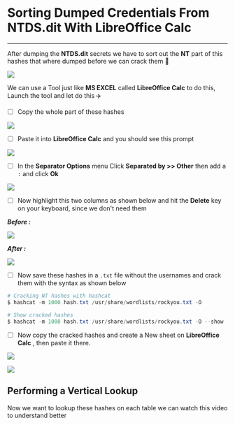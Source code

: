 # Sorting Dumped Credentials From NTDS.dit With LibreOffice Calc

***

After dumping the **NTDS.dit** secrets we have to sort out the **NT** part of this hashes that where dumped before we can crack them 👾

![](https://i.imgur.com/xd3Tc1Y.png)

We can use a Tool just like **MS EXCEL** called **LibreOffice Calc** to do this, Launch the tool and let do this ✈️

- [ ] Copy the whole part of these hashes

![](https://i.imgur.com/5N56Q7h.png)


- [ ] Paste it into **LibreOffice Calc** and you should see this prompt

![](https://i.imgur.com/ZEyVDgT.png)

- [ ] In the **Separator Options** menu Click **Separated by >> Other** then add a `:` and click **Ok**

![](https://i.imgur.com/PxaBYng.png)

- [ ] Now highlight this two columns as shown below and hit the **Delete** key on your keyboard, since we don't need them

**_Before :_**

![](https://i.imgur.com/1pEFS8m.png)

**_After :_**

![](https://i.imgur.com/E3KGZtf.png)

- [ ] Now save these hashes in a `.txt` file without the usernames and crack them with the syntax as shown below

```powershell
# Cracking NT hashes with hashcat
$ hashcat -m 1000 hash.txt /usr/share/wordlists/rockyou.txt -O

# Show cracked hashes
$ hashcat -m 1000 hash.txt /usr/share/wordlists/rockyou.txt -O --show
```

- [ ] Now copy the cracked hashes and create a New sheet on **LibreOffice Calc** , then paste it there.

![](https://i.imgur.com/odxoJ6z.png)

![](https://i.imgur.com/OOq0d62.png)


## **Performing a Vertical Lookup**

Now we want to lookup these hashes on each table we can watch this video to understand better


